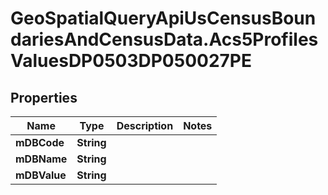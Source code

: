 # GeoSpatialQueryApiUsCensusBoundariesAndCensusData.Acs5ProfilesValuesDP0503DP050027PE

## Properties

Name | Type | Description | Notes
------------ | ------------- | ------------- | -------------
**mDBCode** | **String** |  | 
**mDBName** | **String** |  | 
**mDBValue** | **String** |  | 


